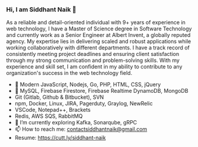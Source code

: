### Hi, I am Siddhant Naik 👋

As a reliable and detail-oriented individual with 9+ years of experience in web technology, I have a Master of Science degree in Software Technology and currently work as a Senior Engineer at Albert Invent, a globally reputed agency. My expertise lies in delivering scaled and robust applications while working collaboratively with different departments. I have a track record of consistently meeting project deadlines and ensuring client satisfaction through my strong communication and problem-solving skills. With my experience and skill set, I am confident in my ability to contribute to any organization's success in the web technology field.


- 🔭 Modern JavaScript, Nodejs, Go, PHP, HTML, CSS, jQuery
- 💾 MySQL, Firebase Firestore, Firebase Realtime DynamoDB, MongoDB
- Git (Gitlab, Github & Bitbucket), SVN
- npm, Docker, Linux, JIRA, Pagerduty, Graylog, NewRelic
- VSCode, Notepad++, Brackets
- Redis, AWS SQS, RabbitMQ
- 🌱 I’m currently exploring Kafka, Sonarqube, gRPC 
- 📫 How to reach me: contactsiddhantnaik@gmail.com
- Resume: https://cutt.ly/siddhant-naik
